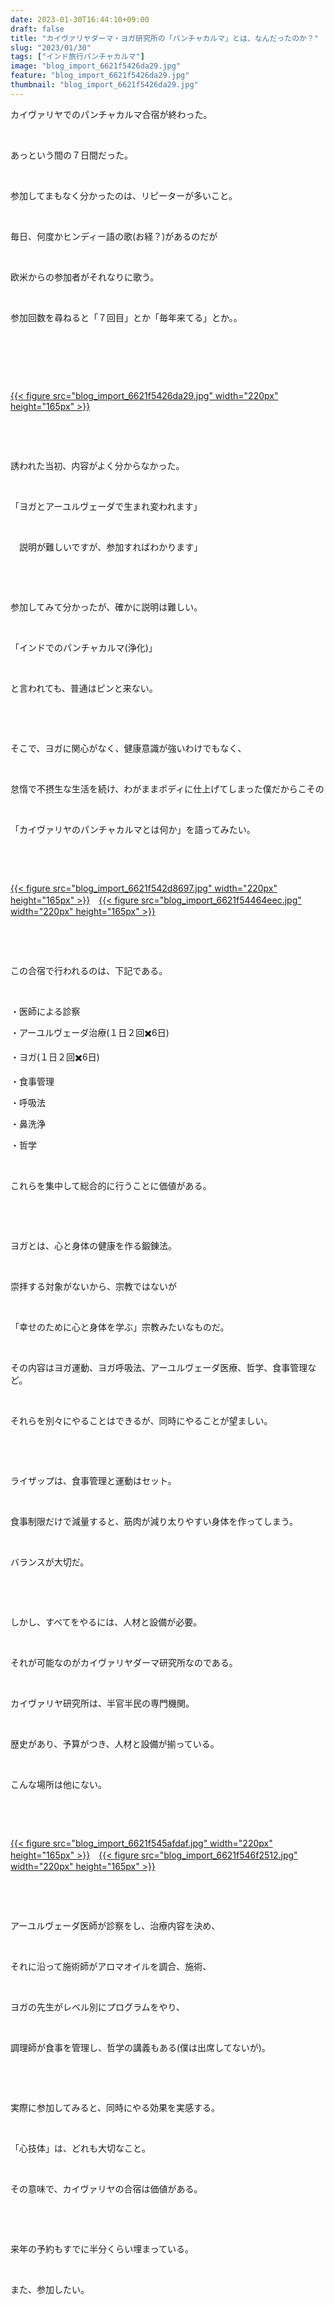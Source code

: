 ```yaml
---
date: 2023-01-30T16:44:10+09:00
draft: false
title: "カイヴァリヤダーマ・ヨガ研究所の「パンチャカルマ」とは、なんだったのか？"
slug: "2023/01/30"
tags: ["インド旅行パンチャカルマ"]
image: "blog_import_6621f5426da29.jpg"
feature: "blog_import_6621f5426da29.jpg"
thumbnail: "blog_import_6621f5426da29.jpg"
---
```

<p>カイヴァリヤでのパンチャカルマ合宿が終わった。</p><p> </p><p>あっという間の７日間だった。</p><p> </p><p>参加してまもなく分かったのは、リピーターが多いこと。</p><p> </p><p>毎日、何度かヒンディー語の歌(お経？)があるのだが</p><p> </p><p>欧米からの参加者がそれなりに歌う。</p><p> </p><p>参加回数を尋ねると「７回目」とか「毎年来てる」とか。。</p><p> </p><p> </p><p> </p><p><a href="blog_import_6621f5426da29.jpg">{{< figure src="blog_import_6621f5426da29.jpg" width="220px" height="165px" >}}</a></p><p> </p><p> </p><p>誘われた当初、内容がよく分からなかった。</p><p> </p><p>「ヨガとアーユルヴェーダで生まれ変われます」</p><p> </p><p>　説明が難しいですが、参加すればわかります」</p><p> </p><p> </p><p>参加してみて分かったが、確かに説明は難しい。</p><p> </p><p>「インドでのパンチャカルマ(浄化)」</p><p> </p><p>と言われても、普通はピンと来ない。</p><p> </p><p> </p><p>そこで、ヨガに関心がなく、健康意識が強いわけでもなく、</p><p> </p><p>怠惰で不摂生な生活を続け、わがままボディに仕上げてしまった僕だからこその</p><p> </p><p>「カイヴァリヤのパンチャカルマとは何か」を語ってみたい。</p><p> </p><p> </p><p><a href="blog_import_6621f542d8697.jpg">{{< figure src="blog_import_6621f542d8697.jpg" width="220px" height="165px" >}}</a>　<a href="blog_import_6621f54464eec.jpg">{{< figure src="blog_import_6621f54464eec.jpg" width="220px" height="165px" >}}</a></p><p> </p><p> </p><p>この合宿で行われるのは、下記である。</p><p> </p><p>・医師による診察</p><p>・アーユルヴェーダ治療(１日２回✖️6日)</p><p>・ヨガ(１日２回✖️6日)</p><p>・食事管理</p><p>・呼吸法</p><p>・鼻洗浄</p><p>・哲学</p><p> </p><p>これらを集中して総合的に行うことに価値がある。</p><p> </p><p> </p><p>ヨガとは、心と身体の健康を作る鍛錬法。</p><p> </p><p>崇拝する対象がないから、宗教ではないが</p><p> </p><p>「幸せのために心と身体を学ぶ」宗教みたいなものだ。</p><p> </p><p>その内容はヨガ運動、ヨガ呼吸法、アーユルヴェーダ医療、哲学、食事管理など。</p><p> </p><p>それらを別々にやることはできるが、同時にやることが望ましい。</p><p> </p><p> </p><p>ライザップは、食事管理と運動はセット。</p><p> </p><p>食事制限だけで減量すると、筋肉が減り太りやすい身体を作ってしまう。</p><p> </p><p>バランスが大切だ。</p><p> </p><p> </p><p>しかし、すべてをやるには、人材と設備が必要。</p><p> </p><p>それが可能なのがカイヴァリヤダーマ研究所なのである。</p><p> </p><p>カイヴァリヤ研究所は、半官半民の専門機関。</p><p> </p><p>歴史があり、予算がつき、人材と設備が揃っている。</p><p> </p><p>こんな場所は他にない。</p><p> </p><p> </p><p><a href="blog_import_6621f545afdaf.jpg">{{< figure src="blog_import_6621f545afdaf.jpg" width="220px" height="165px" >}}</a>　<a href="blog_import_6621f546f2512.jpg">{{< figure src="blog_import_6621f546f2512.jpg" width="220px" height="165px" >}}</a></p><p> </p><p> </p><p>アーユルヴェーダ医師が診察をし、治療内容を決め、</p><p> </p><p>それに沿って施術師がアロマオイルを調合、施術、</p><p> </p><p>ヨガの先生がレベル別にプログラムをやり、</p><p> </p><p>調理師が食事を管理し、哲学の講義もある(僕は出席してないが)。</p><p> </p><p> </p><p>実際に参加してみると、同時にやる効果を実感する。</p><p> </p><p>「心技体」は、どれも大切なこと。</p><p> </p><p>その意味で、カイヴァリヤの合宿は価値がある。</p><p> </p><p> </p><p>来年の予約もすでに半分くらい埋まっている。</p><p> </p><p>また、参加したい。</p><p> </p>

